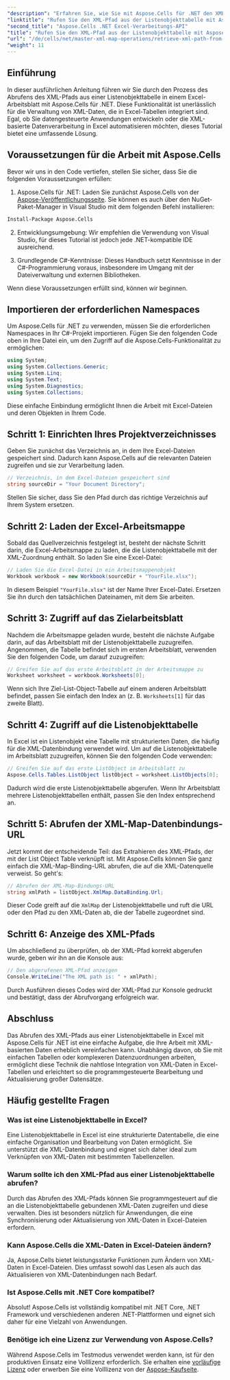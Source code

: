 ```yaml
---
"description": "Erfahren Sie, wie Sie mit Aspose.Cells für .NET den XML-Pfad aus einer Listenobjekttabelle in einem Excel-Arbeitsblatt abrufen. Diese umfassende Anleitung behandelt jeden Schritt."
"linktitle": "Rufen Sie den XML-Pfad aus der Listenobjekttabelle mit Aspose.Cells ab"
"second_title": "Aspose.Cells .NET Excel-Verarbeitungs-API"
"title": "Rufen Sie den XML-Pfad aus der Listenobjekttabelle mit Aspose.Cells ab"
"url": "/de/cells/net/master-xml-map-operations/retrieve-xml-path-from-list-object-table/"
"weight": 11
---
```


## Einführung

In dieser ausführlichen Anleitung führen wir Sie durch den Prozess des Abrufens des XML-Pfads aus einer Listenobjekttabelle in einem Excel-Arbeitsblatt mit Aspose.Cells für .NET. Diese Funktionalität ist unerlässlich für die Verwaltung von XML-Daten, die in Excel-Tabellen integriert sind. Egal, ob Sie datengesteuerte Anwendungen entwickeln oder die XML-basierte Datenverarbeitung in Excel automatisieren möchten, dieses Tutorial bietet eine umfassende Lösung.

## Voraussetzungen für die Arbeit mit Aspose.Cells

Bevor wir uns in den Code vertiefen, stellen Sie sicher, dass Sie die folgenden Voraussetzungen erfüllen:

1. Aspose.Cells für .NET: Laden Sie zunächst Aspose.Cells von der [Aspose-Veröffentlichungsseite](https://releases.aspose.com/cells/net/). Sie können es auch über den NuGet-Paket-Manager in Visual Studio mit dem folgenden Befehl installieren:
```bash
Install-Package Aspose.Cells
```

2. Entwicklungsumgebung: Wir empfehlen die Verwendung von Visual Studio, für dieses Tutorial ist jedoch jede .NET-kompatible IDE ausreichend.

3. Grundlegende C#-Kenntnisse: Dieses Handbuch setzt Kenntnisse in der C#-Programmierung voraus, insbesondere im Umgang mit der Dateiverwaltung und externen Bibliotheken.

Wenn diese Voraussetzungen erfüllt sind, können wir beginnen.

## Importieren der erforderlichen Namespaces

Um Aspose.Cells für .NET zu verwenden, müssen Sie die erforderlichen Namespaces in Ihr C#-Projekt importieren. Fügen Sie den folgenden Code oben in Ihre Datei ein, um den Zugriff auf die Aspose.Cells-Funktionalität zu ermöglichen:

```csharp
using System;
using System.Collections.Generic;
using System.Linq;
using System.Text;
using System.Diagnostics;
using System.Collections;
```

Diese einfache Einbindung ermöglicht Ihnen die Arbeit mit Excel-Dateien und deren Objekten in Ihrem Code.

## Schritt 1: Einrichten Ihres Projektverzeichnisses

Geben Sie zunächst das Verzeichnis an, in dem Ihre Excel-Dateien gespeichert sind. Dadurch kann Aspose.Cells auf die relevanten Dateien zugreifen und sie zur Verarbeitung laden.

```csharp
// Verzeichnis, in dem Excel-Dateien gespeichert sind
string sourceDir = "Your Document Directory";
```

Stellen Sie sicher, dass Sie den Pfad durch das richtige Verzeichnis auf Ihrem System ersetzen.

## Schritt 2: Laden der Excel-Arbeitsmappe

Sobald das Quellverzeichnis festgelegt ist, besteht der nächste Schritt darin, die Excel-Arbeitsmappe zu laden, die die Listenobjekttabelle mit der XML-Zuordnung enthält. So laden Sie eine Excel-Datei:

```csharp
// Laden Sie die Excel-Datei in ein Arbeitsmappenobjekt
Workbook workbook = new Workbook(sourceDir + "YourFile.xlsx");
```

In diesem Beispiel `"YourFile.xlsx"` ist der Name Ihrer Excel-Datei. Ersetzen Sie ihn durch den tatsächlichen Dateinamen, mit dem Sie arbeiten.

## Schritt 3: Zugriff auf das Zielarbeitsblatt

Nachdem die Arbeitsmappe geladen wurde, besteht die nächste Aufgabe darin, auf das Arbeitsblatt mit der Listenobjekttabelle zuzugreifen. Angenommen, die Tabelle befindet sich im ersten Arbeitsblatt, verwenden Sie den folgenden Code, um darauf zuzugreifen:

```csharp
// Greifen Sie auf das erste Arbeitsblatt in der Arbeitsmappe zu
Worksheet worksheet = workbook.Worksheets[0];
```

Wenn sich Ihre Ziel-List-Object-Tabelle auf einem anderen Arbeitsblatt befindet, passen Sie einfach den Index an (z. B. `Worksheets[1]` für das zweite Blatt).

## Schritt 4: Zugriff auf die Listenobjekttabelle

In Excel ist ein Listenobjekt eine Tabelle mit strukturierten Daten, die häufig für die XML-Datenbindung verwendet wird. Um auf die Listenobjekttabelle im Arbeitsblatt zuzugreifen, können Sie den folgenden Code verwenden:

```csharp
// Greifen Sie auf das erste ListObject im Arbeitsblatt zu
Aspose.Cells.Tables.ListObject listObject = worksheet.ListObjects[0];
```

Dadurch wird die erste Listenobjekttabelle abgerufen. Wenn Ihr Arbeitsblatt mehrere Listenobjekttabellen enthält, passen Sie den Index entsprechend an.

## Schritt 5: Abrufen der XML-Map-Datenbindungs-URL

Jetzt kommt der entscheidende Teil: das Extrahieren des XML-Pfads, der mit der List Object Table verknüpft ist. Mit Aspose.Cells können Sie ganz einfach die XML-Map-Binding-URL abrufen, die auf die XML-Datenquelle verweist. So geht's:

```csharp
// Abrufen der XML-Map-Bindungs-URL
string xmlPath = listObject.XmlMap.DataBinding.Url;
```

Dieser Code greift auf die `XmlMap` der Listenobjekttabelle und ruft die URL oder den Pfad zu den XML-Daten ab, die der Tabelle zugeordnet sind.

## Schritt 6: Anzeige des XML-Pfads

Um abschließend zu überprüfen, ob der XML-Pfad korrekt abgerufen wurde, geben wir ihn an die Konsole aus:

```csharp
// Den abgerufenen XML-Pfad anzeigen
Console.WriteLine("The XML path is: " + xmlPath);
```

Durch Ausführen dieses Codes wird der XML-Pfad zur Konsole gedruckt und bestätigt, dass der Abrufvorgang erfolgreich war.

## Abschluss

Das Abrufen des XML-Pfads aus einer Listenobjekttabelle in Excel mit Aspose.Cells für .NET ist eine einfache Aufgabe, die Ihre Arbeit mit XML-basierten Daten erheblich vereinfachen kann. Unabhängig davon, ob Sie mit einfachen Tabellen oder komplexeren Datenzuordnungen arbeiten, ermöglicht diese Technik die nahtlose Integration von XML-Daten in Excel-Tabellen und erleichtert so die programmgesteuerte Bearbeitung und Aktualisierung großer Datensätze.

## Häufig gestellte Fragen

### Was ist eine Listenobjekttabelle in Excel?

Eine Listenobjekttabelle in Excel ist eine strukturierte Datentabelle, die eine einfache Organisation und Bearbeitung von Daten ermöglicht. Sie unterstützt die XML-Datenbindung und eignet sich daher ideal zum Verknüpfen von XML-Daten mit bestimmten Tabellenzellen.

### Warum sollte ich den XML-Pfad aus einer Listenobjekttabelle abrufen?

Durch das Abrufen des XML-Pfads können Sie programmgesteuert auf die an die Listenobjekttabelle gebundenen XML-Daten zugreifen und diese verwalten. Dies ist besonders nützlich für Anwendungen, die eine Synchronisierung oder Aktualisierung von XML-Daten in Excel-Dateien erfordern.

### Kann Aspose.Cells die XML-Daten in Excel-Dateien ändern?

Ja, Aspose.Cells bietet leistungsstarke Funktionen zum Ändern von XML-Daten in Excel-Dateien. Dies umfasst sowohl das Lesen als auch das Aktualisieren von XML-Datenbindungen nach Bedarf.

### Ist Aspose.Cells mit .NET Core kompatibel?

Absolut! Aspose.Cells ist vollständig kompatibel mit .NET Core, .NET Framework und verschiedenen anderen .NET-Plattformen und eignet sich daher für eine Vielzahl von Anwendungen.

### Benötige ich eine Lizenz zur Verwendung von Aspose.Cells?

Während Aspose.Cells im Testmodus verwendet werden kann, ist für den produktiven Einsatz eine Volllizenz erforderlich. Sie erhalten eine [vorläufige Lizenz](https://purchase.aspose.com/temporary-license/) oder erwerben Sie eine Volllizenz von der [Aspose-Kaufseite](https://purchase.aspose.com/buy).